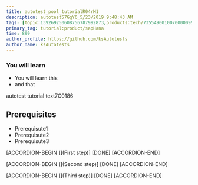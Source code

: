 ```yaml
---
title: autotest_pool_tutorialR04rM1
description: autotest57GgY6_5/23/2019 9:48:43 AM
tags: [topic:139269250608756787992873,products:tech/73554900100700000996,tutorial:experience/advanced]
primary_tag: tutorial:product/sapHana
time: 899
author_profile: https://github.com/ksAutotests
author_name: ksAutotests
---
```

### You will learn
- You will learn this
- and that

autotest tutorial text7C0186

## Prerequisites
- Prerequisute1
- Prerequisute2
- Prerequisute3

[ACCORDION-BEGIN [](First step)]
[DONE]
[ACCORDION-END]

[ACCORDION-BEGIN [](Second step)]
[DONE]
[ACCORDION-END]

[ACCORDION-BEGIN [](Third step)]
[DONE]
[ACCORDION-END]

